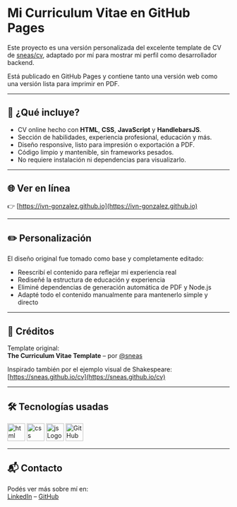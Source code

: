 # Mi Curriculum Vitae en GitHub Pages

Este proyecto es una versión personalizada del excelente template de CV de [sneas/cv](https://github.com/sneas/cv), adaptado por mí para mostrar mi perfil como desarrollador backend.

Está publicado en GitHub Pages y contiene tanto una versión web como una versión lista para imprimir en PDF.

---

## 📄 ¿Qué incluye?

- CV online hecho con **HTML**, **CSS**, **JavaScript** y **HandlebarsJS**.
- Sección de habilidades, experiencia profesional, educación y más.
- Diseño responsive, listo para impresión o exportación a PDF.
- Código limpio y mantenible, sin frameworks pesados.
- No requiere instalación ni dependencias para visualizarlo.

---

## 🌐 Ver en línea

👉 [https://ivn-gonzalez.github.io](https://ivn-gonzalez.github.io)

---

## ✏️ Personalización

El diseño original fue tomado como base y completamente editado:
- Reescribí el contenido para reflejar mi experiencia real
- Rediseñé la estructura de educación y experiencia
- Eliminé dependencias de generación automática de PDF y Node.js
- Adapté todo el contenido manualmente para mantenerlo simple y directo

---

## 🤝 Créditos

Template original:  
**The Curriculum Vitae Template** – por [@sneas](https://github.com/sneas)

Inspirado también por el ejemplo visual de Shakespeare:  
[https://sneas.github.io/cv](https://sneas.github.io/cv)

---

## 🛠️ Tecnologías usadas

<img src="https://raw.githubusercontent.com/dheereshagrwal/colored-icons/f926a9cacef437021842aa53029d1b73fb03de15/svg/html.svg" alt="html Logo" width="40" />
<img src="https://raw.githubusercontent.com/dheereshagrwal/colored-icons/f926a9cacef437021842aa53029d1b73fb03de15/svg/css.svg" alt="css Logo" width="40" />
<img src="https://raw.githubusercontent.com/dheereshagrwal/colored-icons/f926a9cacef437021842aa53029d1b73fb03de15/svg/js.svg" alt="js Logo" width="40" />
<img src="https://raw.githubusercontent.com/dheereshagrwal/colored-icons/f926a9cacef437021842aa53029d1b73fb03de15/svg/github.svg" alt="GitHub Pages Logo" width="40" />

---

## 📬 Contacto
Podés ver más sobre mí en:  
[LinkedIn](https://www.linkedin.com/in/ivn-gonzalez) – [GitHub](https://github.com/ivn-gonzalez)
